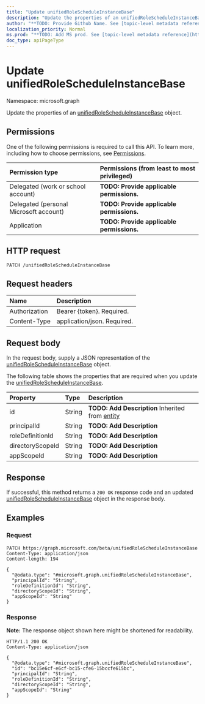 ```yaml
---
title: "Update unifiedRoleScheduleInstanceBase"
description: "Update the properties of an unifiedRoleScheduleInstanceBase object."
author: "**TODO: Provide Github Name. See [topic-level metadata reference](https://msgo.azurewebsites.net/add/document/guidelines/metadata.html#topic-level-metadata)**"
localization_priority: Normal
ms.prod: "**TODO: Add MS prod. See [topic-level metadata reference](https://msgo.azurewebsites.net/add/document/guidelines/metadata.html#topic-level-metadata)**"
doc_type: apiPageType
---
```


# Update unifiedRoleScheduleInstanceBase
Namespace: microsoft.graph

Update the properties of an [unifiedRoleScheduleInstanceBase](../resources/unifiedrolescheduleinstancebase.md) object.

## Permissions
One of the following permissions is required to call this API. To learn more, including how to choose permissions, see [Permissions](/graph/permissions-reference).

|Permission type|Permissions (from least to most privileged)|
|:---|:---|
|Delegated (work or school account)|**TODO: Provide applicable permissions.**|
|Delegated (personal Microsoft account)|**TODO: Provide applicable permissions.**|
|Application|**TODO: Provide applicable permissions.**|

## HTTP request

<!-- {
  "blockType": "ignored"
}
-->
``` http
PATCH /unifiedRoleScheduleInstanceBase
```

## Request headers
|Name|Description|
|:---|:---|
|Authorization|Bearer {token}. Required.|
|Content-Type|application/json. Required.|

## Request body
In the request body, supply a JSON representation of the [unifiedRoleScheduleInstanceBase](../resources/unifiedrolescheduleinstancebase.md) object.

The following table shows the properties that are required when you update the [unifiedRoleScheduleInstanceBase](../resources/unifiedrolescheduleinstancebase.md).

|Property|Type|Description|
|:---|:---|:---|
|id|String|**TODO: Add Description** Inherited from [entity](../resources/entity.md)|
|principalId|String|**TODO: Add Description**|
|roleDefinitionId|String|**TODO: Add Description**|
|directoryScopeId|String|**TODO: Add Description**|
|appScopeId|String|**TODO: Add Description**|



## Response

If successful, this method returns a `200 OK` response code and an updated [unifiedRoleScheduleInstanceBase](../resources/unifiedrolescheduleinstancebase.md) object in the response body.

## Examples

### Request
<!-- {
  "blockType": "request",
  "name": "update_unifiedrolescheduleinstancebase"
}
-->
``` http
PATCH https://graph.microsoft.com/beta/unifiedRoleScheduleInstanceBase
Content-Type: application/json
Content-length: 194

{
  "@odata.type": "#microsoft.graph.unifiedRoleScheduleInstanceBase",
  "principalId": "String",
  "roleDefinitionId": "String",
  "directoryScopeId": "String",
  "appScopeId": "String"
}
```


### Response
**Note:** The response object shown here might be shortened for readability.
<!-- {
  "blockType": "response",
  "truncated": true
}
-->
``` http
HTTP/1.1 200 OK
Content-Type: application/json

{
  "@odata.type": "#microsoft.graph.unifiedRoleScheduleInstanceBase",
  "id": "bc15e6cf-e6cf-bc15-cfe6-15bccfe615bc",
  "principalId": "String",
  "roleDefinitionId": "String",
  "directoryScopeId": "String",
  "appScopeId": "String"
}
```

